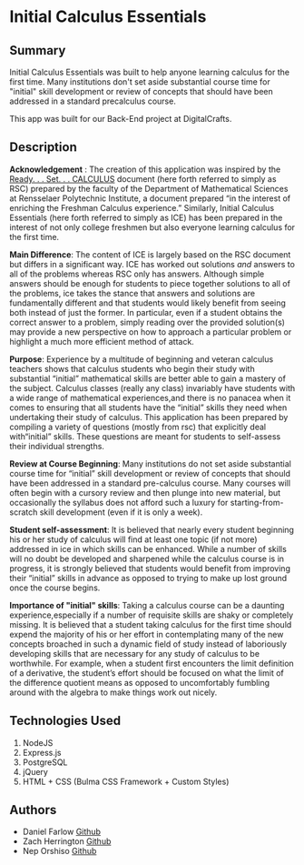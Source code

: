 # Initial Calculus Essentials

## Summary

Initial Calculus Essentials was built to help anyone learning calculus for the first time. Many institutions don't set aside substantial course time for "initial" skill development or review of concepts that should have been addressed in a standard precalculus course.

This app was built for our Back-End project at DigitalCrafts.
<!-- Include a link to the app once on AWS -->

## Description
**Acknowledgement** : The creation of this application was inspired by the [Ready. . . Set. . . CALCULUS](https://calculus.math.rpi.edu/rsc/rsc-online.pdf)  document (here forth referred to simply as RSC) prepared by the faculty of the Department of Mathematical Sciences at Rensselaer Polytechnic Institute, a document prepared “in the interest of enriching the Freshman Calculus experience.” Similarly, Initial Calculus Essentials (here forth referred to simply as ICE) has been prepared in the interest of not only college freshmen but also everyone learning calculus for the first time.

**Main Difference**: The content of ICE is largely based on the RSC document but differs in a significant way. ICE has worked out solutions *and* answers to all of the problems whereas RSC only has answers. Although simple answers should be enough for students to piece together solutions to all of the problems, ice takes the stance that answers and solutions are fundamentally different and that students would likely benefit from seeing both instead of just the former. In particular, even if a student obtains the correct answer to a problem, simply reading over the provided solution(s) may provide a new perspective on how to approach a particular problem or highlight a much more efficient method of attack.

**Purpose**: Experience by a multitude of beginning and veteran calculus teachers shows that calculus students who begin their study with substantial “initial” mathematical skills are better able to gain a mastery of the subject. Calculus classes (really any class) invariably have students with a wide range of mathematical experiences,and there is no panacea when it comes to ensuring that all students have the “initial” skills they need when undertaking their study of calculus. This application has been prepared by compiling a variety of questions (mostly from rsc) that explicitly deal with“initial” skills. These questions are meant for students to self-assess their individual strengths.

**Review at Course Beginning**: Many institutions do not set aside substantial course time for “initial” skill development or review of concepts that should have been addressed in a standard pre-calculus course. Many courses will often begin with a cursory review and then plunge into new material, but occasionally the syllabus does not afford such a luxury for starting-from-scratch skill development (even if it is only a week).

**Student self-assessment**: It is believed that nearly every student beginning his or her study of calculus will find at least one topic (if not more) addressed in ice in which skills can be enhanced. While a number of skills will no doubt be developed and sharpened while the calculus course is in progress, it is strongly believed that students would benefit from improving their “initial” skills in advance as opposed to trying to make up lost ground once the course begins.

**Importance of "initial" skills**: Taking a calculus course can be a daunting experience,especially if a number of requisite skills are shaky or completely missing. It is believed that a student taking calculus for the first time should expend the majority of his or her effort in contemplating many of the new concepts broached in such a dynamic field of study instead of laboriously developing skills that are necessary for any study of calculus to be worthwhile. For example, when a student first encounters the limit definition of a derivative, the student’s effort should be focused on what the limit of the difference quotient means as opposed to uncomfortably fumbling around with the algebra to make things work out nicely.

## Technologies Used

1. NodeJS
2. Express.js
3. PostgreSQL
4. jQuery
5. HTML + CSS (Bulma CSS Framework + Custom Styles)

## Authors

* Daniel Farlow [Github](https://github.com/daniel-farlow)
* Zach Herrington [Github](https://github.com/CZHerrington)
* Nep Orshiso [Github](https://github.com/neporshiso)